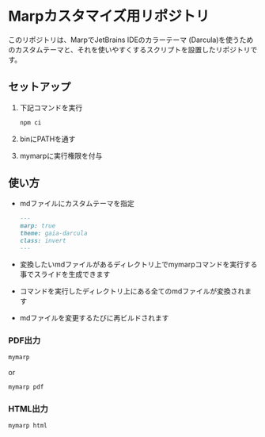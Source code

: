# Marpカスタマイズ用リポジトリ

このリポジトリは、MarpでJetBrains IDEのカラーテーマ (Darcula)を使うためのカスタムテーマと、それを使いやすくするスクリプトを設置したリポジトリです。

## セットアップ

1. 下記コマンドを実行

    ```bash
    npm ci
    ```

2. binにPATHを通す
3. mymarpに実行権限を付与

## 使い方

- mdファイルにカスタムテーマを指定

  ```markdown
  ---
  marp: true
  theme: gaia-darcula
  class: invert
  ---
  ```

- 変換したいmdファイルがあるディレクトリ上でmymarpコマンドを実行する事でスライドを生成できます
- コマンドを実行したディレクトリ上にある全てのmdファイルが変換されます
- mdファイルを変更するたびに再ビルドされます

### PDF出力

```bash
mymarp
```

or

```bash
mymarp pdf
```

### HTML出力

```bash
mymarp html
```
